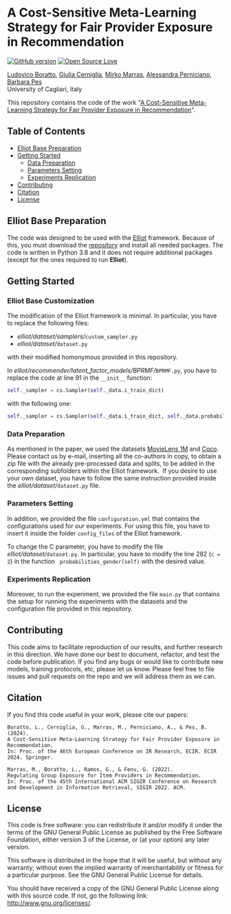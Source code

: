 # A Cost-Sensitive Meta-Learning Strategy for Fair Provider Exposure in Recommendation
[![GitHub version](https://badge.fury.io/gh/boennemann%2Fbadges.svg)](http://badge.fury.io/gh/boennemann%2Fbadges)
[![Open Source Love](https://badges.frapsoft.com/os/gpl/gpl.svg?v=102)](https://github.com/ellerbrock/open-source-badge/)

[Ludovico Boratto](https://www.ludovicoboratto.com/), [Giulia Cerniglia](https://github.com/gcerniglia1), [Mirko Marras](https://www.mirkomarras.com/), [Alessandra Perniciano](https://github.com/alessandraperniciano), [Barbara Pes](https://web.unica.it/unica/page/en/barbara_pes)
<br>University of Cagliari, Italy </br>

This repository contains the code of the work "[A Cost-Sensitive Meta-Learning Strategy for Fair Provider Exposure in Recommendation](https://arxiv.org/abs/2401.13566)".
## Table of Contents
- [Elliot Base Preparation](#elliot-base-preparation)
- [Getting Started](#getting-started)
    - [Data Preparation](#data-preparation)
    - [Parameters Setting](#parameters-setting)
    - [Experiments Replication](#experiments-replication)
- [Contributing](#contributing)
- [Citation](#citation)
- [License](#license)

## Elliot Base Preparation
The code was designed to be used with the [Elliot](https://dl.acm.org/doi/10.1145/3404835.3463245) framework. Because of this, you must download the [repository](https://github.com/sisinflab/elliot) and install all needed packages.
The code is written in Python 3.8 and it does not require additional packages (except for the ones required to run **Elliot**).


## Getting Started

### Elliot Base Customization
The modification of the Elliot framework is minimal. In particular, you have to replace the following files:
- *elliot/dataset/samplers/*```custom_sampler.py```
- *elliot/dataset/*```dataset.py```

with their modified homonymous provided in this repository.


In *elliot/recommender/latent_factor_models/BPRMF/*```BPRMF.py```, you have to replace the code at line 91 in the ```__init__``` function:
```python
self._sampler = cs.Sampler(self._data.i_train_dict)
```
with the following one:
```python
self._sampler = cs.Sampler(self._data.i_train_dict, self._data.probabilities, self._data.gender)
```

### Data Preparation
As mentioned in the paper, we used the datasets [MovieLens 1M](https://grouplens.org/datasets/movielens/1m/) and [Coco](https://link.springer.com/chapter/10.1007/978-3-319-77712-2_133). 
Please contact us by e-mail, inserting all the co-authors in copy, to obtain a zip file with the already pre-processed data and splits, to be added in the corresponding subfolders within the Elliot framework.  If you desire to use your own dataset, you have to follow the same instruction provided inside the *elliot/dataset/*```dataset.py``` file.

### Parameters Setting
In addition, we provided the file ```configuration.yml``` that contains the configurations used for our experiments. For using this file, you have to insert it inside the folder ```config_files``` of the Elliot framework. 

To change the C parameter, you have to modify the file *elliot/dataset/*```dataset.py```. In particular, you have to modify the line 282 (```c = 2```) in the function ``` probabilities_gender(self)``` with the desired value. 

### Experiments Replication
Moreover, to run the experiment, we provided the file ```main.py``` that contains the setup for running the experiments with the datasets and the configuration file provided in this repository.

## Contributing
This code aims to facilitate reproduction of our results, and further research in this direction. We have done our best to document, refactor, and test the code before publication. If you find any bugs or would like to contribute new models, training protocols, etc, please let us know. Please feel free to file issues and pull requests on the repo and we will address them as we can.

## Citation
If you find this code useful in your work, please cite our papers:

```
Boratto, L., Cerniglia, G., Marras, M., Perniciano, A., & Pes, B. (2024).
A Cost-Sensitive Meta-Learning Strategy for Fair Provider Exposure in Recommendation.
In: Proc. of the 46th European Conference on IR Research, ECIR. ECIR 2024. Springer.

Marras, M., Boratto, L., Ramos, G., & Fenu, G. (2022).
Regulating Group Exposure for Item Providers in Recommendation.
In: Proc. of the 45th International ACM SIGIR Conference on Research and Development in Information Retrieval, SIGIR 2022. ACM.
```


## License
This code is free software: you can redistribute it and/or modify it under the terms of the GNU General Public License as published by the Free Software Foundation, either version 3 of the License, or (at your option) any later version.

This software is distributed in the hope that it will be useful, but without any warranty; without even the implied warranty of merchantability or fitness for a particular purpose. See the GNU General Public License for details.

You should have received a copy of the GNU General Public License along with this source code. If not, go the following link: http://www.gnu.org/licenses/.

<More Information>
